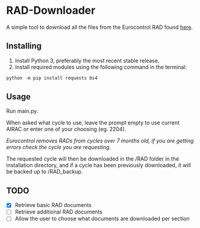 # RAD-Downloader

A simple tool to download all the files from the Eurocontrol RAD found [here](https://www.nm.eurocontrol.int/RAD/).

## Installing

1. Install Python 3, preferably the most recent stable release.
2. Install required modules using the following command in the terminal:
```python
python -m pip install requests bs4
```

## Usage

Run main.py.

When asked what cycle to use, leave the prompt empty to use current AIRAC or enter one of your choosing (eg. 2204).

*Eurocontrol removes RADs from cycles over 7 months old, if you are getting errors check the cycle you are requesting.*

The requested cycle will then be downloaded in the /RAD folder in the installation directory, and if a cycle has been previously downloaded, it will be backed up to /RAD_backup.

## TODO

- [x] Retrieve basic RAD documents
- [ ] Retrieve additional RAD documents
- [ ] Allow the user to choose what documents are downloaded per section

